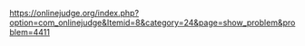 https://onlinejudge.org/index.php?option=com_onlinejudge&Itemid=8&category=24&page=show_problem&problem=4411
